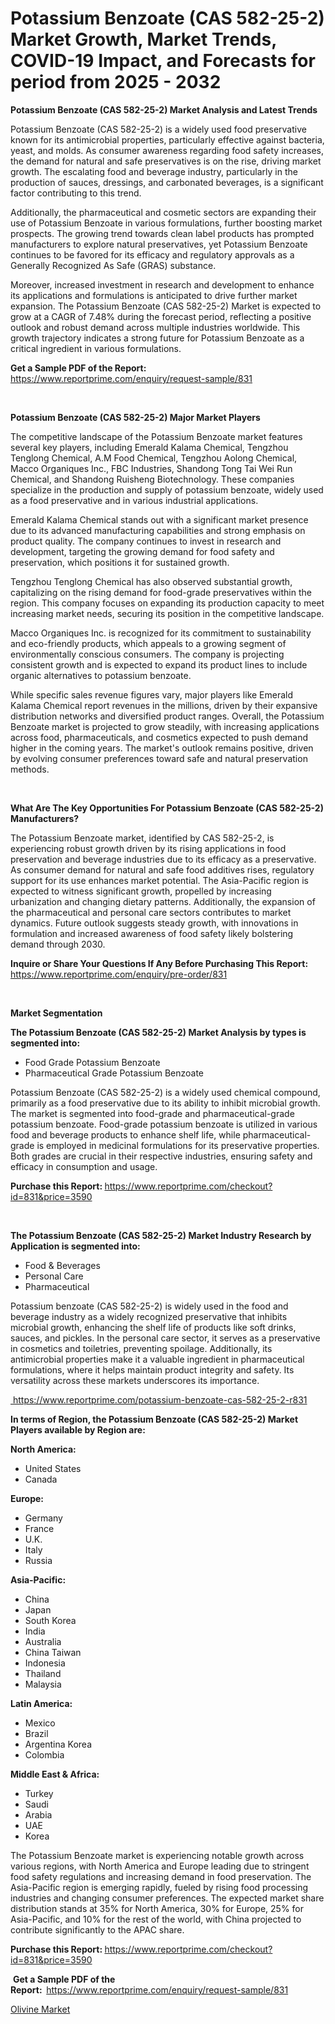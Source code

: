 <p><h1>Potassium Benzoate (CAS 582-25-2) Market Growth, Market Trends, COVID-19 Impact, and Forecasts for period from 2025 - 2032</h1></p><p><strong>Potassium Benzoate (CAS 582-25-2) Market Analysis and Latest Trends</strong></p>
<p><p>Potassium Benzoate (CAS 582-25-2) is a widely used food preservative known for its antimicrobial properties, particularly effective against bacteria, yeast, and molds. As consumer awareness regarding food safety increases, the demand for natural and safe preservatives is on the rise, driving market growth. The escalating food and beverage industry, particularly in the production of sauces, dressings, and carbonated beverages, is a significant factor contributing to this trend.</p><p>Additionally, the pharmaceutical and cosmetic sectors are expanding their use of Potassium Benzoate in various formulations, further boosting market prospects. The growing trend towards clean label products has prompted manufacturers to explore natural preservatives, yet Potassium Benzoate continues to be favored for its efficacy and regulatory approvals as a Generally Recognized As Safe (GRAS) substance.</p><p>Moreover, increased investment in research and development to enhance its applications and formulations is anticipated to drive further market expansion. The Potassium Benzoate (CAS 582-25-2) Market is expected to grow at a CAGR of 7.48% during the forecast period, reflecting a positive outlook and robust demand across multiple industries worldwide. This growth trajectory indicates a strong future for Potassium Benzoate as a critical ingredient in various formulations.</p></p>
<p><strong>Get a Sample PDF of the Report:&nbsp;</strong> <a href="https://www.reportprime.com/enquiry/request-sample/831?utm_campaign=1892&utm_medium=2&utm_source=Github&utm_content=ia&utm_term=18032025&utm_id=potassium-benzoate-cas-582-25-2">https://www.reportprime.com/enquiry/request-sample/831</a></p>
<p>&nbsp;</p>
<p><strong>Potassium Benzoate (CAS 582-25-2) Major Market Players</strong></p>
<p><p>The competitive landscape of the Potassium Benzoate market features several key players, including Emerald Kalama Chemical, Tengzhou Tenglong Chemical, A.M Food Chemical, Tengzhou Aolong Chemical, Macco Organiques Inc., FBC Industries, Shandong Tong Tai Wei Run Chemical, and Shandong Ruisheng Biotechnology. These companies specialize in the production and supply of potassium benzoate, widely used as a food preservative and in various industrial applications.</p><p>Emerald Kalama Chemical stands out with a significant market presence due to its advanced manufacturing capabilities and strong emphasis on product quality. The company continues to invest in research and development, targeting the growing demand for food safety and preservation, which positions it for sustained growth.</p><p>Tengzhou Tenglong Chemical has also observed substantial growth, capitalizing on the rising demand for food-grade preservatives within the region. This company focuses on expanding its production capacity to meet increasing market needs, securing its position in the competitive landscape.</p><p>Macco Organiques Inc. is recognized for its commitment to sustainability and eco-friendly products, which appeals to a growing segment of environmentally conscious consumers. The company is projecting consistent growth and is expected to expand its product lines to include organic alternatives to potassium benzoate.</p><p>While specific sales revenue figures vary, major players like Emerald Kalama Chemical report revenues in the millions, driven by their expansive distribution networks and diversified product ranges. Overall, the Potassium Benzoate market is projected to grow steadily, with increasing applications across food, pharmaceuticals, and cosmetics expected to push demand higher in the coming years. The market's outlook remains positive, driven by evolving consumer preferences toward safe and natural preservation methods.</p></p>
<p>&nbsp;</p>
<p><strong>What Are The Key Opportunities For Potassium Benzoate (CAS 582-25-2) Manufacturers?</strong></p>
<p><p>The Potassium Benzoate market, identified by CAS 582-25-2, is experiencing robust growth driven by its rising applications in food preservation and beverage industries due to its efficacy as a preservative. As consumer demand for natural and safe food additives rises, regulatory support for its use enhances market potential. The Asia-Pacific region is expected to witness significant growth, propelled by increasing urbanization and changing dietary patterns. Additionally, the expansion of the pharmaceutical and personal care sectors contributes to market dynamics. Future outlook suggests steady growth, with innovations in formulation and increased awareness of food safety likely bolstering demand through 2030.</p></p>
<p><strong>Inquire or Share Your Questions If Any Before Purchasing This Report:</strong> <a href="https://www.reportprime.com/enquiry/pre-order/831?utm_campaign=1892&utm_medium=2&utm_source=Github&utm_content=ia&utm_term=18032025&utm_id=potassium-benzoate-cas-582-25-2">https://www.reportprime.com/enquiry/pre-order/831</a></p>
<p>&nbsp;</p>
<p><strong>Market Segmentation</strong></p>
<p><strong>The Potassium Benzoate (CAS 582-25-2) Market Analysis by types is segmented into:</strong></p>
<p><ul><li>Food Grade Potassium Benzoate</li><li>Pharmaceutical Grade Potassium Benzoate</li></ul></p>
<p><p>Potassium Benzoate (CAS 582-25-2) is a widely used chemical compound, primarily as a food preservative due to its ability to inhibit microbial growth. The market is segmented into food-grade and pharmaceutical-grade potassium benzoate. Food-grade potassium benzoate is utilized in various food and beverage products to enhance shelf life, while pharmaceutical-grade is employed in medicinal formulations for its preservative properties. Both grades are crucial in their respective industries, ensuring safety and efficacy in consumption and usage.</p></p>
<p><strong>Purchase this Report:&nbsp;</strong><a href="https://www.reportprime.com/checkout?id=831&price=3590&utm_campaign=1892&utm_medium=2&utm_source=Github&utm_content=ia&utm_term=18032025&utm_id=potassium-benzoate-cas-582-25-2">https://www.reportprime.com/checkout?id=831&price=3590</a></p>
<p>&nbsp;</p>
<p><strong>The Potassium Benzoate (CAS 582-25-2) Market Industry Research by Application is segmented into:</strong></p>
<p><ul><li>Food & Beverages</li><li>Personal Care</li><li>Pharmaceutical</li></ul></p>
<p><p>Potassium benzoate (CAS 582-25-2) is widely used in the food and beverage industry as a widely recognized preservative that inhibits microbial growth, enhancing the shelf life of products like soft drinks, sauces, and pickles. In the personal care sector, it serves as a preservative in cosmetics and toiletries, preventing spoilage. Additionally, its antimicrobial properties make it a valuable ingredient in pharmaceutical formulations, where it helps maintain product integrity and safety. Its versatility across these markets underscores its importance.</p></p>
<p><a href="https://www.reportprime.com/potassium-benzoate-cas-582-25-2-r831?utm_campaign=1892&utm_medium=2&utm_source=Github&utm_content=ia&utm_term=18032025&utm_id=potassium-benzoate-cas-582-25-2">&nbsp;https://www.reportprime.com/potassium-benzoate-cas-582-25-2-r831</a></p>
<p><strong>In terms of Region, the Potassium Benzoate (CAS 582-25-2) Market Players available by Region are:</strong></p>
<p>
    <p> <strong> North America: </strong>
        <ul>
            <li>United States</li>
            <li>Canada</li>
        </ul>
        </p> 
    <p> <strong> Europe: </strong>
        <ul>
            <li>Germany</li>
            <li>France</li>
            <li>U.K.</li>
            <li>Italy</li>
            <li>Russia</li>
        </ul>
        </p> 
    <p> <strong> Asia-Pacific: </strong>
        <ul>
            <li>China</li>
            <li>Japan</li>
            <li>South Korea</li>
            <li>India</li>
            <li>Australia</li>
            <li>China Taiwan</li>
            <li>Indonesia</li>
            <li>Thailand</li>
            <li>Malaysia</li>
        </ul>
        </p> 
    <p> <strong> Latin America: </strong>
        <ul>
            <li>Mexico</li>
            <li>Brazil</li>
            <li>Argentina Korea</li>
            <li>Colombia</li>
        </ul>
        </p> 
    <p> <strong> Middle East & Africa: </strong>
        <ul>
            <li>Turkey</li>
            <li>Saudi</li>
            <li>Arabia</li>
            <li>UAE</li>
            <li>Korea</li>
        </ul>
    </p>
    </p>
<p><p>The Potassium Benzoate market is experiencing notable growth across various regions, with North America and Europe leading due to stringent food safety regulations and increasing demand in food preservation. The Asia-Pacific region is emerging rapidly, fueled by rising food processing industries and changing consumer preferences. The expected market share distribution stands at 35% for North America, 30% for Europe, 25% for Asia-Pacific, and 10% for the rest of the world, with China projected to contribute significantly to the APAC share.</p></p>
<p><strong>Purchase this Report: </strong><a href="https://www.reportprime.com/checkout?id=831&price=3590&utm_campaign=1892&utm_medium=2&utm_source=Github&utm_content=ia&utm_term=18032025&utm_id=potassium-benzoate-cas-582-25-2">https://www.reportprime.com/checkout?id=831&price=3590</a></p>
<p>&nbsp;<strong>Get a Sample PDF of the Report:&nbsp;&nbsp;</strong><a href="https://www.reportprime.com/enquiry/request-sample/831?utm_campaign=1892&utm_medium=2&utm_source=Github&utm_content=ia&utm_term=18032025&utm_id=potassium-benzoate-cas-582-25-2">https://www.reportprime.com/enquiry/request-sample/831</a></p>
<p><strong></strong></p>
<p><p><a href="https://github.com/provorikovar/Market-Research-Report-List-7/blob/main/olivine-market.md?utm_campaign=1892&utm_medium=2&utm_source=Github&utm_content=ia&utm_term=18032025&utm_id=potassium-benzoate-cas-582-25-2">Olivine Market</a></p></p>